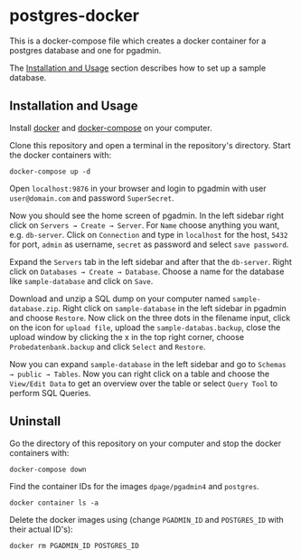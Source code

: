# postgres-docker

This is a docker-compose file which creates a docker container for a postgres database and one for pgadmin.

The [Installation and Usage](#installation-and-usage) section describes how to set up a sample database.

## Installation and Usage

Install [docker](https://docs.docker.com/get-docker/) and [docker-compose](https://docs.docker.com/compose/install/) on your computer.

Clone this repository and open a terminal in the repository's directory. Start the docker containers with:

```docker
docker-compose up -d
```

Open `localhost:9876` in your browser and login to pgadmin with user `user@domain.com` and password `SuperSecret`.

Now you should see the home screen of pgadmin. In the left sidebar right click on `Servers → Create → Server`. For `Name` choose anything you want, e.g. `db-server`. Click on `Connection` and type in `localhost` for the host, `5432` for port, `admin` as username, `secret` as password and select `save password`.

Expand the `Servers` tab in the left sidebar and after that the `db-server`. Right click on `Databases → Create → Database`. Choose a name for the database like `sample-database` and click on `Save`.

Download and unzip a SQL dump on your computer named `sample-database.zip`.
Right click on `sample-database` in the left sidebar in pgadmin and choose `Restore`. Now click on the three dots in the filename input, click on the icon for `upload file`, upload the `sample-databas.backup`, close the upload window by clicking the x in the top right corner, choose `Probedatenbank.backup` and click `Select` and `Restore`.

Now you can expand `sample-database` in the left sidebar and go to `Schemas → public → Tables`. Now you can right click on a table and choose the `View/Edit Data` to get an overview over the table or select `Query Tool` to perform SQL Queries.

## Uninstall

Go the directory of this repository on your computer and stop the docker containers with:

```docker
docker-compose down
```

Find the container IDs for the images `dpage/pgadmin4` and `postgres`.

```docker
docker container ls -a
```

Delete the docker images using (change `PGADMIN_ID` and `POSTGRES_ID` with their actual ID's):

```docker
docker rm PGADMIN_ID POSTGRES_ID
```

